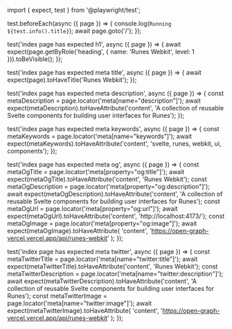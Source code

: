 import { expect, test } from '@playwright/test';

test.beforeEach(async ({ page }) => {
  console.log(`Running ${test.info().title}`);
  await page.goto('/');
});

test('index page has expected h1', async ({ page }) => {
	await expect(page.getByRole('heading', { name: 'Runes Webkit', level: 1 })).toBeVisible();
});

test('index page has expected meta title', async ({ page }) => {
  await expect(page).toHaveTitle('Runes Webkit');
});

test('index page has expected meta description', async ({ page }) => {
  const metaDescription = page.locator('meta[name="description"]');
  await expect(metaDescription).toHaveAttribute('content', 'A collection of reusable Svelte components for building user interfaces for Runes');
});

test('index page has expected meta keywords', async ({ page }) => {
  const metaKeywords = page.locator('meta[name="keywords"]');
  await expect(metaKeywords).toHaveAttribute('content', 'svelte, runes, webkit, ui, components');
});

test('index page has expected meta og', async ({ page }) => {
  const metaOgTitle = page.locator('meta[property="og:title"]');
  await expect(metaOgTitle).toHaveAttribute('content', 'Runes Webkit');
  const metaOgDescription = page.locator('meta[property="og:description"]');
  await expect(metaOgDescription).toHaveAttribute('content', 'A collection of reusable Svelte components for building user interfaces for Runes');
  const metaOgUrl = page.locator('meta[property="og:url"]');
  await expect(metaOgUrl).toHaveAttribute('content', 'http://localhost:4173/');
  const metaOgImage = page.locator('meta[property="og:image"]');
  await expect(metaOgImage).toHaveAttribute(
    'content',
    'https://open-graph-vercel.vercel.app/api/runes-webkit'
  );
});

test('index page has expected meta twitter', async ({ page }) => {
  const metaTwitterTitle = page.locator('meta[name="twitter:title"]');
  await expect(metaTwitterTitle).toHaveAttribute('content', 'Runes Webkit');
  const metaTwitterDescription = page.locator('meta[name="twitter:description"]');
  await expect(metaTwitterDescription).toHaveAttribute('content', 'A collection of reusable Svelte components for building user interfaces for Runes');
  const metaTwitterImage = page.locator('meta[name="twitter:image"]');
  await expect(metaTwitterImage).toHaveAttribute(
    'content',
    'https://open-graph-vercel.vercel.app/api/runes-webkit'
  );
});
